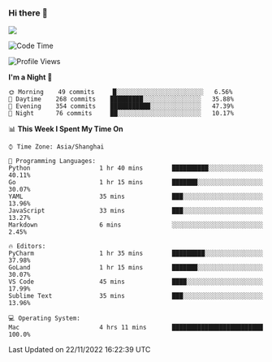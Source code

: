 ### Hi there 👋

<!--
**JJAYCHEN1e/jjaychen1e** is a ✨ _special_ ✨ repository because its `README.md` (this file) appears on your GitHub profile.

Here are some ideas to get you started:

- 🔭 I’m currently working on ...
- 🌱 I’m currently learning ...
- 👯 I’m looking to collaborate on ...
- 🤔 I’m looking for help with ...
- 💬 Ask me about ...
- 📫 How to reach me: ...
- 😄 Pronouns: ...
- ⚡ Fun fact: ...
-->

[![](https://github-readme-stats.vercel.app/api?username=jjaychen1e&show_icons=true)](https://github.com/jjaychen1e/github-readme-stats?count_private=true)

<!--START_SECTION:waka-->
![Code Time](http://img.shields.io/badge/Code%20Time-467%20hrs%2048%20mins-blue)

![Profile Views](http://img.shields.io/badge/Profile%20Views-0-blue)

**I'm a Night 🦉** 

```text
🌞 Morning    49 commits     █░░░░░░░░░░░░░░░░░░░░░░░░   6.56% 
🌆 Daytime    268 commits    █████████░░░░░░░░░░░░░░░░   35.88% 
🌃 Evening    354 commits    ███████████░░░░░░░░░░░░░░   47.39% 
🌙 Night      76 commits     ██░░░░░░░░░░░░░░░░░░░░░░░   10.17%

```


📊 **This Week I Spent My Time On** 

```text
⌚︎ Time Zone: Asia/Shanghai

💬 Programming Languages: 
Python                   1 hr 40 mins        ██████████░░░░░░░░░░░░░░░   40.11% 
Go                       1 hr 15 mins        ███████░░░░░░░░░░░░░░░░░░   30.07% 
YAML                     35 mins             ███░░░░░░░░░░░░░░░░░░░░░░   13.96% 
JavaScript               33 mins             ███░░░░░░░░░░░░░░░░░░░░░░   13.27% 
Markdown                 6 mins              ░░░░░░░░░░░░░░░░░░░░░░░░░   2.45%

🔥 Editors: 
PyCharm                  1 hr 35 mins        █████████░░░░░░░░░░░░░░░░   37.98% 
GoLand                   1 hr 15 mins        ███████░░░░░░░░░░░░░░░░░░   30.07% 
VS Code                  45 mins             ████░░░░░░░░░░░░░░░░░░░░░   17.99% 
Sublime Text             35 mins             ███░░░░░░░░░░░░░░░░░░░░░░   13.96%

💻 Operating System: 
Mac                      4 hrs 11 mins       █████████████████████████   100.0%

```


 Last Updated on 22/11/2022 16:22:39 UTC
<!--END_SECTION:waka-->
